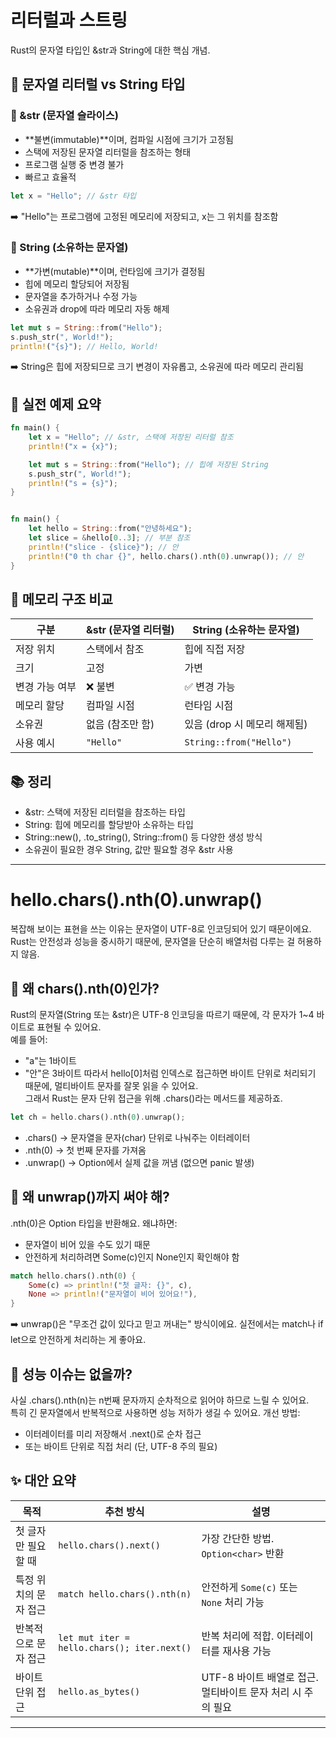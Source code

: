 # 리터럴과 스트링
Rust의 문자열 타입인 &str과 String에 대한 핵심 개념.

## 🧠 문자열 리터럴 vs String 타입
### 🔹 &str (문자열 슬라이스)
- **불변(immutable)**이며, 컴파일 시점에 크기가 고정됨
- 스택에 저장된 문자열 리터럴을 참조하는 형태
- 프로그램 실행 중 변경 불가
- 빠르고 효율적
```rust
let x = "Hello"; // &str 타입
```

➡️ "Hello"는 프로그램에 고정된 메모리에 저장되고, x는 그 위치를 참조함

### 🔸 String (소유하는 문자열)
- **가변(mutable)**이며, 런타임에 크기가 결정됨
- 힙에 메모리 할당되어 저장됨
- 문자열을 추가하거나 수정 가능
- 소유권과 drop에 따라 메모리 자동 해제
```rust
let mut s = String::from("Hello");
s.push_str(", World!");
println!("{s}"); // Hello, World!
```

➡️ String은 힙에 저장되므로 크기 변경이 자유롭고, 소유권에 따라 메모리 관리됨

## 🧩 실전 예제 요약
```rust
fn main() {
    let x = "Hello"; // &str, 스택에 저장된 리터럴 참조
    println!("x = {x}");

    let mut s = String::from("Hello"); // 힙에 저장된 String
    s.push_str(", World!");
    println!("s = {s}");
}


fn main() {
    let hello = String::from("안녕하세요");
    let slice = &hello[0..3]; // 부분 참조
    println!("slice - {slice}"); // 안
    println!("0 th char {}", hello.chars().nth(0).unwrap()); // 안
}
```


## 🧭 메모리 구조 비교
| 구분         | &str (문자열 리터럴)                  | String (소유하는 문자열)               |
|--------------|----------------------------------------|----------------------------------------|
| 저장 위치    | 스택에서 참조                         | 힙에 직접 저장                         |
| 크기         | 고정                                   | 가변                                   |
| 변경 가능 여부 | ❌ 불변                                | ✅ 변경 가능                            |
| 메모리 할당  | 컴파일 시점                            | 런타임 시점                            |
| 소유권       | 없음 (참조만 함)                       | 있음 (drop 시 메모리 해제됨)           |
| 사용 예시    | `"Hello"`                              | `String::from("Hello")`                |



## 📚 정리
- &str: 스택에 저장된 리터럴을 참조하는 타입
- String: 힙에 메모리를 할당받아 소유하는 타입
- String::new(), .to_string(), String::from() 등 다양한 생성 방식
- 소유권이 필요한 경우 String, 값만 필요할 경우 &str 사용

----


# hello.chars().nth(0).unwrap()
복잡해 보이는 표현을 쓰는 이유는 문자열이 UTF-8로 인코딩되어 있기 때문이에요.  
Rust는 안전성과 성능을 중시하기 때문에, 문자열을 단순히 배열처럼 다루는 걸 허용하지 않음.

## 🧵 왜 chars().nth(0)인가?
Rust의 문자열(String 또는 &str)은 UTF-8 인코딩을 따르기 때문에, 각 문자가 1~4 바이트로 표현될 수 있어요.  
예를 들어:
- "a"는 1바이트
- "안"은 3바이트
따라서 hello[0]처럼 인덱스로 접근하면 바이트 단위로 처리되기 때문에, 멀티바이트 문자를 잘못 읽을 수 있어요.  
그래서 Rust는 문자 단위 접근을 위해 .chars()라는 메서드를 제공하죠.
```rust
let ch = hello.chars().nth(0).unwrap();
```

- .chars() → 문자열을 문자(char) 단위로 나눠주는 이터레이터
- .nth(0) → 첫 번째 문자를 가져옴
- .unwrap() → Option<char>에서 실제 값을 꺼냄 (없으면 panic 발생)

## 🧠 왜 unwrap()까지 써야 해?
.nth(0)은 Option<char> 타입을 반환해요. 왜냐하면:
- 문자열이 비어 있을 수도 있기 때문
- 안전하게 처리하려면 Some(c)인지 None인지 확인해야 함
```rust
match hello.chars().nth(0) {
    Some(c) => println!("첫 글자: {}", c),
    None => println!("문자열이 비어 있어요!"),
}
```

➡️ unwrap()은 "무조건 값이 있다고 믿고 꺼내는" 방식이에요. 실전에서는 match나 if let으로 안전하게 처리하는 게 좋아요.

## 🐢 성능 이슈는 없을까?
사실 .chars().nth(n)는 n번째 문자까지 순차적으로 읽어야 하므로 느릴 수 있어요.  
특히 긴 문자열에서 반복적으로 사용하면 성능 저하가 생길 수 있어요.
개선 방법:
- 이터레이터를 미리 저장해서 .next()로 순차 접근
- 또는 바이트 단위로 직접 처리 (단, UTF-8 주의 필요)

## ✨ 대안 요약
| 목적                     | 추천 방식                                           | 설명                                                                 |
|--------------------------|----------------------------------------------------|----------------------------------------------------------------------|
| 첫 글자만 필요할 때      | `hello.chars().next()`                             | 가장 간단한 방법. `Option<char>` 반환                              |
| 특정 위치의 문자 접근    | `match hello.chars().nth(n)`                       | 안전하게 `Some(c)` 또는 `None` 처리 가능                           |
| 반복적으로 문자 접근     | `let mut iter = hello.chars(); iter.next()`        | 반복 처리에 적합. 이터레이터를 재사용 가능                         |
| 바이트 단위 접근         | `hello.as_bytes()`                                 | UTF-8 바이트 배열로 접근. 멀티바이트 문자 처리 시 주의 필요         |

---



